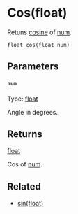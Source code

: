 

# Cos(float)

Retuns [cosine](https://en.wikipedia.org/wiki/Sine_and_cosine) of [num](#num).

```
float cos(float num)
```

## Parameters

#### `num`
Type: [float](/MdDocs/Types/Float.md)

Angle in degrees.

## Returns

[float](/MdDocs/Types/Float.md)

Cos of [num](#num).

## Related

 - [sin(float)](/MdDocs/Functions/Math/Sin.float.md)


